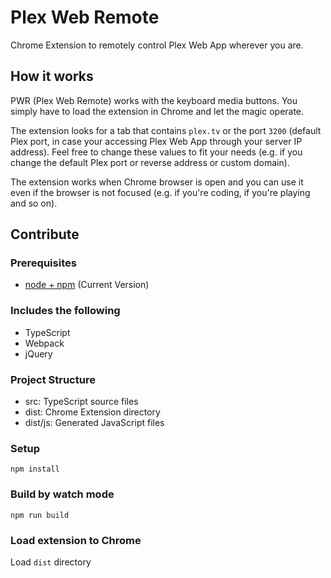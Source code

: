 # Plex Web Remote

Chrome Extension to remotely control Plex Web App wherever you are.

## How it works

PWR (Plex Web Remote) works with the keyboard media buttons. You simply have to load the extension in Chrome
and let the magic operate.

The extension looks for a tab that contains `plex.tv` or the port `3200` (default Plex port, in case your accessing 
Plex Web App through your server IP address). Feel free to change these values to fit your needs (e.g. if you change the
default Plex port or reverse address or custom domain).

The extension works when Chrome browser is open and you can use it even if the browser is not focused (e.g. if you're
coding, if you're playing and so on).


## Contribute
### Prerequisites

* [node + npm](https://nodejs.org/) (Current Version)

### Includes the following

* TypeScript
* Webpack
* jQuery

### Project Structure

* src: TypeScript source files
* dist: Chrome Extension directory
* dist/js: Generated JavaScript files

### Setup

```
npm install
```

### Build by watch mode

```
npm run build
```

### Load extension to Chrome

Load `dist` directory

